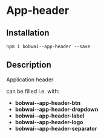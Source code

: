 # App-header

## Installation

    npm i bobwai--app-header --save

## Description

Application header 

can be filled i.e. with:
- **bobwai--app-header-btn**
- **bobwai--app-header-dropdown**
- **bobwai--app-header-label**
- **bobwai--app-header-logo**
- **bobwai--app-header-separator**
